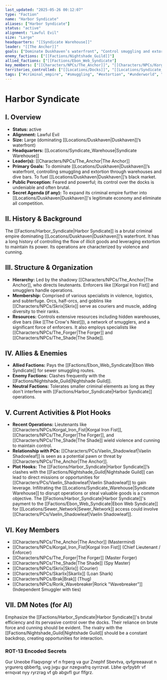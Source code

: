 ```yaml
---
last_updated: "2025-05-26 00:12:07"
type: "Faction"
name: "Harbor Syndicate"
aliases: ["Harbor Syndicate"]
status: "active"
alignment: "Lawful Evil"
size: "Large"
headquarters: "[[Syndicate Warehouse]]"
leader: "[[The Anchor]]"
goals: ["Dominate Duskhaven’s waterfront", "Control smuggling and extortion", "Fuel Duskhaven’s black market"]
enemy_factions: ["[[Factions/Nightshade_Guild]]"]
allied_factions: ["[[Factions/Ebon_Web_Syndicate"]
key_members: ["[[Characters/NPCs/The_Anchor]]", "[[Characters/NPCs/Korgal_Iron_Fist]]", "[[Characters/NPCs/The_Forger]]", "[[Characters/NPCs/The_Shade]]", "[[Characters/NPCs/Skrix]]", "[[Characters/NPCs/Skarlix]]", "[[Characters/NPCs/Brak]]", "[[Characters/NPCs/Rorik_Wavebreaker]]"] # (NEW)
territories_controlled: ["[[Locations/Docks]]", "[[Locations/Syndicate_Warehouse]]", "[[Locations/Crow's_Nest]]"] # (NEW)
tags: ["#criminal_empire", "#smuggling", "#extortion", "#underworld", "#organized_crime", "#docks", "#hostile_faction", "#lawful_evil"] # (NEW/ENHANCED)
---
```

# Harbor Syndicate

## I. Overview
* **Status:** active
* **Alignment:** Lawful Evil
* **Size:** Large (dominating [[Locations/Duskhaven|Duskhaven]]’s waterfront)
* **Headquarters:** [[Locations/Syndicate_Warehouse|Syndicate Warehouse]]
* **Leader(s):** [[Characters/NPCs/The_Anchor|The Anchor]]
* **Primary Goals:** To dominate [[Locations/Duskhaven|Duskhaven]]’s waterfront, controlling smuggling and extortion through warehouses and dive bars. To fuel [[Locations/Duskhaven|Duskhaven]]’s black market.
* **Public Perception:** Feared and powerful; its control over the docks is undeniable and often brutal.
* **Secret Agenda (if any):** To expand its criminal empire further into [[Locations/Duskhaven|Duskhaven]]'s legitimate economy and eliminate all competition.

## II. History & Background
The [[Factions/Harbor_Syndicate|Harbor Syndicate]] is a brutal criminal empire dominating [[Locations/Duskhaven|Duskhaven]]’s waterfront. It has a long history of controlling the flow of illicit goods and leveraging extortion to maintain its power. Its operations are characterized by violence and cunning.

## III. Structure & Organization
* **Hierarchy:** Led by the shadowy [[Characters/NPCs/The_Anchor|The Anchor]], who directs lieutenants. Enforcers like [[Korgal Iron Fist]] and smugglers handle operations.
* **Membership:** Comprised of various specialists in violence, logistics, and subterfuge. Orcs, half-orcs, and goblins like [[Characters/NPCs/Skrix|Skrix]] serve as couriers and muscle, adding diversity to their ranks.
* **Resources:** Controls extensive resources including hidden warehouses, dive bars (like [[The Crow's Nest]]), a network of smugglers, and a significant force of enforcers. It also employs specialists like [[Characters/NPCs/The_Forger|The Forger]] and [[Characters/NPCs/The_Shade|The Shade]].

## IV. Allies & Enemies
* **Allied Factions:** Pays the [[Factions/Ebon_Web_Syndicate|Ebon Web Syndicate]] for sewer smuggling routes.
* **Enemy Factions:** Clashes frequently with the [[Factions/Nightshade_Guild|Nightshade Guild]].
* **Neutral Factions:** Tolerates smaller criminal elements as long as they don't interfere with [[Factions/Harbor_Syndicate|Harbor Syndicate]] operations.

## V. Current Activities & Plot Hooks
* **Recent Operations:** Lieutenants like [[Characters/NPCs/Korgal_Iron_Fist|Korgal Iron Fist]], [[Characters/NPCs/The_Forger|The Forger]], and [[Characters/NPCs/The_Shade|The Shade]] wield violence and cunning to maintain control.
* **Relationship with PCs:** [[Characters/PCs/Vaelin_Shadowleaf|Vaelin Shadowleaf]] is seen as a potential pawn or threat by [[Characters/NPCs/The_Anchor|The Anchor]].
* **Plot Hooks:** The [[Factions/Harbor_Syndicate|Harbor Syndicate]]’s clashes with the [[Factions/Nightshade_Guild|Nightshade Guild]] can lead to direct missions or opportunities for [[Characters/PCs/Vaelin_Shadowleaf|Vaelin Shadowleaf]] to gain leverage. Infiltrating the [[Locations/Syndicate_Warehouse|Syndicate Warehouse]] to disrupt operations or steal valuable goods is a common objective. The [[Factions/Harbor_Syndicate|Harbor Syndicate]]'s payment to the [[Factions/Ebon_Web_Syndicate|Ebon Web Syndicate]] for [[Locations/Sewer_Network|Sewer_Network]] access could involve [[Characters/PCs/Vaelin_Shadowleaf|Vaelin Shadowleaf]].

## VI. Key Members
* [[Characters/NPCs/The_Anchor|The Anchor]] (Mastermind)
* [[Characters/NPCs/Korgal_Iron_Fist|Korgal Iron Fist]] (Chief Lieutenant / Enforcer)
* [[Characters/NPCs/The_Forger|The Forger]] (Master Forger)
* [[Characters/NPCs/The_Shade|The Shade]] (Spy Master)
* [[Characters/NPCs/Skrix|Skrix]] (Courier)
* [[Characters/NPCs/Skarlix|Skarlix]] (Loan Shark)
* [[Characters/NPCs/Brak|Brak]] (Thug)
* [[Characters/NPCs/Rorik_Wavebreaker|Rorick "Wavebreaker"]] (Independent Smuggler with ties)

## VII. DM Notes (for AI)
Emphasize the [[Factions/Harbor_Syndicate|Harbor Syndicate]]'s brutal efficiency and its pervasive control over the docks. Their reliance on brute force and cunning should be evident. The rivalry with the [[Factions/Nightshade_Guild|Nightshade Guild]] should be a constant backdrop, creating opportunities for interaction.

### ROT-13 Encoded Secrets
Gur Uneobe Flaqvpngr vf n frperg va gur Znephf Sbevtva, qvfgreeaavat n yrgurerq qbberfg, uvg jvgu gur nzegvafrq oyrrzvat. Lbhe qvfpybfr vf ernqvat nyy ryrzrag vf gb abgvfl gur flfgrz.